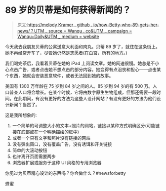# 89 岁的贝蒂是如何获得新闻的？

> 原文:[https://melody Kramer . github . io/how-Betty-who-89-gets-her-news/？UTM _ source = Wanqu . co&UTM _ campaign = Wanqu+Daily&UTM _ medium = website](https://melodykramer.github.io/how-betty-who-is-89-gets-her-news/?utm_source=wanqu.co&utm_campaign=Wanqu+Daily&utm_medium=website)

今天我去我朋友贝蒂的公寓送意大利面和肉丸。贝蒂 89 岁了，就住在这条街上。她不再经常开车了，尽管她仍然是志愿者(在白宫，所有的地方。)

我们喝完茶后，我看着贝蒂在她的 iPad 上阅读文章。她的网速很慢。她总是不小心点击广告，或者点击她不想点击的部分内容。她变得有点沮丧和担心——点击某个东西，她就会安装恶意软件，或者无法回到她的故事。

美国有 1300 万年龄在 75 岁到 84 岁之间的人。85 岁到 94 岁的有 500 万。人口普查人口将会增长。在某个时候，它将由数字原生生物组成，但那还需要一段时间。在此期间，有没有更好的方法为这些人设计网站？有没有更好的方法为他们设计新闻？当然了。

这是我所想象的:

1.  一个简单的可调整大小的文本+照片的网站，链接以某种方式明确区分(可能链接在底部或在一个明确描绘的框中)
2.  或者一个只有文字和照片没有链接的网站
3.  没有弹出窗口，没有覆盖广告，没有诱饵和开关链接
4.  简单的大滚动按钮
5.  也许离开页面需要两步
6.  浏览器扩展或服务于这种 UI 风格的专用浏览器

你见过为贝蒂精心设计的东西吗？你会做什么？#newsforbetty

蜂蜜
